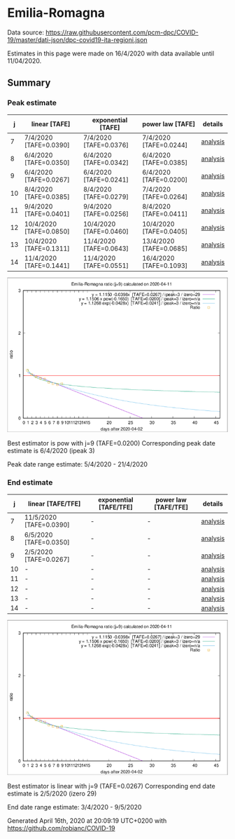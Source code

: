 # Emilia-Romagna


Data source: https://raw.githubusercontent.com/pcm-dpc/COVID-19/master/dati-json/dpc-covid19-ita-regioni.json

Estimates in this page were made on 16/4/2020 with data available until 11/04/2020.


## Summary 

### Peak estimate 
|j|linear [TAFE]|exponential [TAFE]|power law [TAFE]|details|
|---|----|-----------|---------|-------|
|7|7/4/2020 [TAFE=0.0390]|7/4/2020 [TAFE=0.0376]|7/4/2020 [TAFE=0.0244]|[analysis](COVID-19_emilia-romagna_j7_2020-04-11.md)|
|8|6/4/2020 [TAFE=0.0350]|6/4/2020 [TAFE=0.0342]|6/4/2020 [TAFE=0.0385]|[analysis](COVID-19_emilia-romagna_j8_2020-04-11.md)|
|9|6/4/2020 [TAFE=0.0267]|6/4/2020 [TAFE=0.0241]|6/4/2020 [TAFE=0.0200]|[analysis](COVID-19_emilia-romagna_j9_2020-04-11.md)|
|10|8/4/2020 [TAFE=0.0385]|8/4/2020 [TAFE=0.0279]|7/4/2020 [TAFE=0.0264]|[analysis](COVID-19_emilia-romagna_j10_2020-04-11.md)|
|11|9/4/2020 [TAFE=0.0401]|9/4/2020 [TAFE=0.0256]|8/4/2020 [TAFE=0.0411]|[analysis](COVID-19_emilia-romagna_j11_2020-04-11.md)|
|12|10/4/2020 [TAFE=0.0850]|10/4/2020 [TAFE=0.0460]|10/4/2020 [TAFE=0.0405]|[analysis](COVID-19_emilia-romagna_j12_2020-04-11.md)|
|13|10/4/2020 [TAFE=0.1311]|11/4/2020 [TAFE=0.0643]|13/4/2020 [TAFE=0.0685]|[analysis](COVID-19_emilia-romagna_j13_2020-04-11.md)|
|14|11/4/2020 [TAFE=0.1441]|11/4/2020 [TAFE=0.0551]|16/4/2020 [TAFE=0.1093]|[analysis](COVID-19_emilia-romagna_j14_2020-04-11.md)|

![best peak estimate](COVID-19_emilia-romagna_j9_2020-04-11.png)

Best estimator is pow with j=9 (TAFE=0.0200)
Corresponding peak date estimate is 6/4/2020 (ipeak 3)


Peak date range estimate: 5/4/2020 - 21/4/2020

### End estimate 
|j|linear [TAFE/TFE]|exponential [TAFE/TFE]|power law [TAFE/TFE]|details|
|---|----|-----------|---------|-------|
|7|11/5/2020 [TAFE=0.0390]|-|-|[analysis](COVID-19_emilia-romagna_j7_2020-04-11.md)|
|8|6/5/2020 [TAFE=0.0350]|-|-|[analysis](COVID-19_emilia-romagna_j8_2020-04-11.md)|
|9|2/5/2020 [TAFE=0.0267]|-|-|[analysis](COVID-19_emilia-romagna_j9_2020-04-11.md)|
|10|-|-|-|[analysis](COVID-19_emilia-romagna_j10_2020-04-11.md)|
|11|-|-|-|[analysis](COVID-19_emilia-romagna_j11_2020-04-11.md)|
|12|-|-|-|[analysis](COVID-19_emilia-romagna_j12_2020-04-11.md)|
|13|-|-|-|[analysis](COVID-19_emilia-romagna_j13_2020-04-11.md)|
|14|-|-|-|[analysis](COVID-19_emilia-romagna_j14_2020-04-11.md)|

![best zero estimate](COVID-19_emilia-romagna_j9_2020-04-11.png)

Best estimator is linear with j=9 (TAFE=0.0267)
Corresponding end date estimate is 2/5/2020 (izero 29)


End date range estimate: 3/4/2020 - 9/5/2020

Generated April 16th, 2020 at 20:09:19 UTC+0200 with https://github.com/robianc/COVID-19
